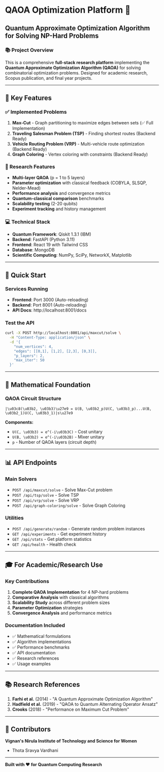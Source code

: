 # QAOA Optimization Platform 🚀

## Quantum Approximate Optimization Algorithm for Solving NP-Hard Problems

### 📚 Project Overview

This is a comprehensive **full-stack research platform** implementing the **Quantum Approximate Optimization Algorithm (QAOA)** for solving combinatorial optimization problems. Designed for academic research, Scopus publication, and final year projects.

---

## 🎯 Key Features

### ✅ Implemented Problems
1. **Max-Cut** - Graph partitioning to maximize edges between sets (✅ Full Implementation)
2. **Traveling Salesman Problem (TSP)** - Finding shortest routes (Backend Ready)
3. **Vehicle Routing Problem (VRP)** - Multi-vehicle route optimization (Backend Ready)
4. **Graph Coloring** - Vertex coloring with constraints (Backend Ready)

### 🔬 Research Features
- **Multi-layer QAOA** (p = 1 to 5 layers)
- **Parameter optimization** with classical feedback (COBYLA, SLSQP, Nelder-Mead)
- **Performance analysis** and convergence metrics
- **Quantum-classical comparison** benchmarks
- **Scalability testing** (2-20 qubits)
- **Experiment tracking** and history management

### 💻 Technical Stack
- **Quantum Framework**: Qiskit 1.3.1 (IBM)
- **Backend**: FastAPI (Python 3.11)
- **Frontend**: React 19 with Tailwind CSS
- **Database**: MongoDB
- **Scientific Computing**: NumPy, SciPy, NetworkX, Matplotlib

---

## 🚀 Quick Start

### Services Running
- **Frontend**: Port 3000 (Auto-reloading)
- **Backend**: Port 8001 (Auto-reloading)
- **API Docs**: http://localhost:8001/docs

### Test the API
```bash
curl -X POST http://localhost:8001/api/maxcut/solve \
  -H "Content-Type: application/json" \
  -d '{
    "num_vertices": 4,
    "edges": [[0,1], [1,2], [2,3], [0,3]],
    "p_layers": 2,
    "max_iter": 50
  }'
```

---

## 📖 Mathematical Foundation

### QAOA Circuit Structure
```
|\u03c8(\u03b2, \u03b3)\u27e9 = U(B, \u03b2_p)U(C, \u03b3_p)...U(B, \u03b2_1)U(C, \u03b3_1)|s\u27e9
```

**Components:**
- `U(C, \u03b3) = e^(-i\u03b3C)` - Cost unitary
- `U(B, \u03b2) = e^(-i\u03b2B)` - Mixer unitary
- `p` - Number of QAOA layers (circuit depth)

---

## 📊 API Endpoints

### Main Solvers
- `POST /api/maxcut/solve` - Solve Max-Cut problem
- `POST /api/tsp/solve` - Solve TSP
- `POST /api/vrp/solve` - Solve VRP
- `POST /api/graph-coloring/solve` - Solve Graph Coloring

### Utilities
- `POST /api/generate/random` - Generate random problem instances
- `GET /api/experiments` - Get experiment history
- `GET /api/stats` - Get platform statistics
- `GET /api/health` - Health check

---

## 🎓 For Academic/Research Use

### Key Contributions
1. **Complete QAOA Implementation** for 4 NP-hard problems
2. **Comparative Analysis** with classical algorithms
3. **Scalability Study** across different problem sizes
4. **Parameter Optimization** strategies
5. **Convergence Analysis** and performance metrics

### Documentation Included
- ✅ Mathematical formulations
- ✅ Algorithm implementations
- ✅ Performance benchmarks
- ✅ API documentation
- ✅ Research references
- ✅ Usage examples

---

## 📚 Research References

1. **Farhi et al.** (2014) - "A Quantum Approximate Optimization Algorithm"
2. **Hadfield et al.** (2019) - "QAOA to Quantum Alternating Operator Ansatz"
3. **Crooks** (2018) - "Performance on Maximum Cut Problem"

---

## 👥 Contributors

**Vignan's Nirula Institute of Technology and Science for Women**

- Thota Sravya Vardhani
---

**Built with ❤️ for Quantum Computing Research**

